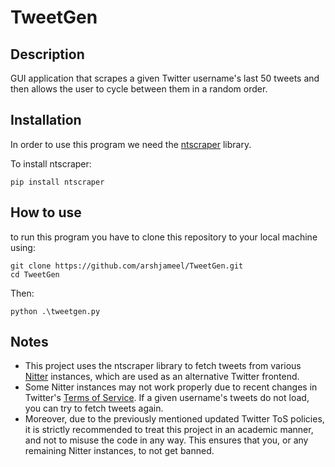 # TweetGen

## Description
GUI application that scrapes a given Twitter username's last 50 tweets and then allows the user to cycle between them in a random order.

## Installation
In order to use this program we need the [ntscraper](https://github.com/bocchilorenzo/ntscraper) library.

To install ntscraper:
```
pip install ntscraper
```
## How to use
to run this program you have to clone this repository to your local machine using:
```
git clone https://github.com/arshjameel/TweetGen.git
cd TweetGen
```
Then:
```
python .\tweetgen.py
```

## Notes
* This project uses the ntscraper library to fetch tweets from various [Nitter](https://github.com/zedeus/nitter?tab=readme-ov-file) instances, which are used as an alternative Twitter frontend.
* Some Nitter instances may not work properly due to recent changes in Twitter's [Terms of Service](https://x.com/en/tos). If a given username's tweets do not load, you can try to fetch tweets again.
* Moreover, due to the previously mentioned updated Twitter ToS policies, it is strictly recommended to treat this project in an academic manner, and not to misuse the code in any way. This ensures that you, or any remaining Nitter instances, to not get banned.
